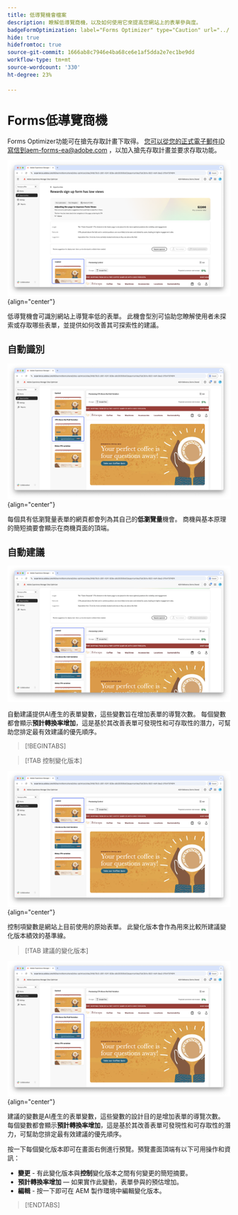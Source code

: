 ```yaml
---
title: 低導覽機會檔案
description: 瞭解低導覽商機，以及如何使用它來提高您網站上的表單參與度。
badgeFormOptimization: label="Forms Optimizer" type="Caution" url="../../opportunity-types/form-optimization.md" tooltip="Forms Optimizer"
hide: true
hidefromtoc: true
source-git-commit: 1666ab8c7946e4ba68ce6e1af5dda2e7ec1be9dd
workflow-type: tm+mt
source-wordcount: '330'
ht-degree: 23%

---
```



# Forms低導覽商機

<span class="preview"> Forms Optimizer功能可在搶先存取計畫下取得。 您可以從您的正式電子郵件ID寫信到aem-forms-ea@adobe.com ，以加入搶先存取計畫並要求存取功能。</span>

![低導覽機會](./assets/low-navigation/hero.png){align="center"}

低導覽機會可識別網站上導覽率低的表單。 此機會型別可協助您瞭解使用者未探索或存取哪些表單，並提供如何改善其可探索性的建議。

## 自動識別

![自動識別低階導覽](./assets/low-navigation/auto-identify.png){align="center"}

每個具有低瀏覽量表單的網頁都會列為其自己的&#x200B;**低瀏覽量**&#x200B;機會。 商機與基本原理的簡短摘要會顯示在商機頁面的頂端。

## 自動建議

![自動建議低階導覽](./assets/low-navigation/auto-suggest.png)

自動建議提供AI產生的表單變數，這些變數旨在增加表單的導覽次數。 每個變數都會顯示&#x200B;**預計轉換率增加**，這是基於其改善表單可發現性和可存取性的潛力，可幫助您排定最有效建議的優先順序。

>[!BEGINTABS]

>[!TAB 控制變化版本]

![控制變化版本](./assets/low-navigation/control-variation.png){align="center"}

控制項變數是網站上目前使用的原始表單。 此變化版本會作為用來比較所建議變化版本績效的基準線。

>[!TAB 建議的變化版本]

![建議的變化版本](./assets/low-navigation/suggested-variations.png){align="center"}

建議的變數是AI產生的表單變數，這些變數的設計目的是增加表單的導覽次數。 每個變數都會顯示&#x200B;**預計轉換率增加**，這是基於其改善表單可發現性和可存取性的潛力，可幫助您排定最有效建議的優先順序。

按一下每個變化版本即可在畫面右側進行預覽。預覽畫面頂端有以下可用操作和資訊：

* **變更** - 有此變化版本與&#x200B;**控制**&#x200B;變化版本之間有何變更的簡短摘要。
* **預計轉換率增加** — 如果實作此變動，表單參與的預估增加。
* **編輯** - 按一下即可在 AEM 製作環境中編輯變化版本。

>[!ENDTABS]

<!-- 

## Auto-optimize

[!BADGE Ultimate]{type=Positive tooltip="Ultimate"}

![Auto-optimize low navigation](./assets/low-views/auto-optimize.png){align="center"}

Sites Optimizer Ultimate adds the ability to deploy auto-optimization for the issues found by the low navigation opportunity.

>[!BEGINTABS]

>[!TAB Test multiple]


>[!TAB Publish selected]

{{auto-optimize-deploy-optimization-slack}}

>[!TAB Request approval]

{{auto-optimize-request-approval}}

>[!ENDTABS]

-->
